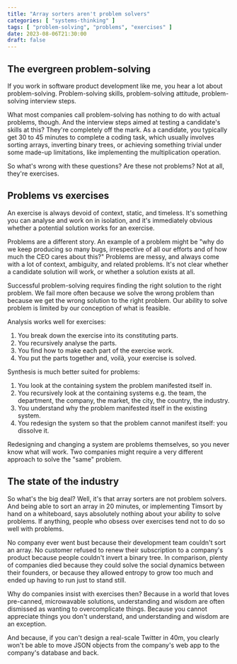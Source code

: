 ```yaml
---
title: "Array sorters aren't problem solvers"
categories: [ "systems-thinking" ]
tags: [ "problem-solving", "problems", "exercises" ]
date: 2023-08-06T21:30:00
draft: false
---
```


## The evergreen problem-solving

If you work in software product development like me, you hear a lot about problem-solving. Problem-solving skills, problem-solving attitude, problem-solving interview steps.

What most companies call problem-solving has nothing to do with actual problems, though. And the interview steps aimed at testing a candidate's skills at this? They're completely off the mark. As a candidate, you typically get 30 to 45 minutes to complete a coding task, which usually involves sorting arrays, inverting binary trees, or achieving something trivial under some made-up limitations, like implementing the multiplication operation.

So what's wrong with these questions? Are these not problems? Not at all, they're exercises.

## Problems vs exercises

An exercise is always devoid of context, static, and timeless. It's something you can analyse and work on in isolation, and it's immediately obvious whether a potential solution works for an exercise.

Problems are a different story. An example of a problem might be "why do we keep producing so many bugs, irrespective of all our efforts and of how much the CEO cares about this?" Problems are messy, and always come with a lot of context, ambiguity, and related problems. It's not clear whether a candidate solution will work, or whether a solution exists at all.

Successful problem-solving requires finding the right solution to the right problem. We fail more often because we solve the wrong problem than because we get the wrong solution to the right problem. Our ability to solve problem is limited by our conception of what is feasible.

Analysis works well for exercises:

1. You break down the exercise into its constituting parts.
2. You recursively analyse the parts.
3. You find how to make each part of the exercise work.
4. You put the parts together and, voilà, your exercise is solved.

Synthesis is much better suited for problems:

1. You look at the containing system the problem manifested itself in.
2. You recursively look at the containing systems e.g. the team, the department, the company, the market, the city, the country, the industry.
3. You understand why the problem manifested itself in the existing system.
4. You redesign the system so that the problem cannot manifest itself: you dissolve it.

Redesigning and changing a system are problems themselves, so you never know what will work. Two companies might require a very different approach to solve the "same" problem.

## The state of the industry

So what's the big deal? Well, it's that array sorters are not problem solvers. And being able to sort an array in 20 minutes, or implementing Timsort by hand on a whiteboard, says absolutely nothing about your ability to solve problems. If anything, people who obsess over exercises tend not to do so well with problems.

No company ever went bust because their development team couldn't sort an array. No customer refused to renew their subscription to a company's product because people couldn't invert a binary tree. In comparison, plenty of companies died because they could solve the social dynamics between their founders, or because they allowed entropy to grow too much and ended up having to run just to stand still.

Why do companies insist with exercises then? Because in a world that loves pre-canned, microwavable solutions, understanding and wisdom are often dismissed as wanting to overcomplicate things. Because you cannot appreciate things you don't understand, and understanding and wisdom are an exception.

And because, if you can't design a real-scale Twitter in 40m, you clearly won't be able to move JSON objects from the company's web app to the company's database and back.